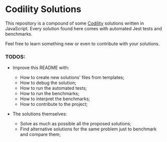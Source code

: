 # Codility Solutions

This repository is a compound of some [Codility](https://app.codility.com/programmers/) solutions written in JavaScript. Every solution found here comes with automated Jest tests and benchmarks.

Feel free to learn something new or even to contribute with your solutions.

### TODOS:

- Improve this README with:
  - How to create new solutions' files from templates;
  - How to debug the solution;
  - How to run the automated tests;
  - How to run the benchmarks;
  - How to interpret the benchmarks;
  - How to contribute to the project;

- The solutions themselves:
  - Solve as much as possible all the proposed solutions;
  - Find alternative solutions for the same problem just to benchmark and compare them;

